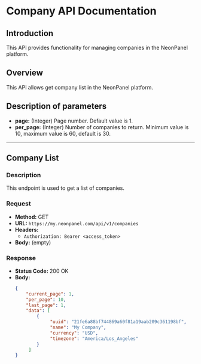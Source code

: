 # Company API Documentation

## Introduction
This API provides functionality for managing companies in the NeonPanel platform.

## Overview
This API allows get company list in the NeonPanel platform.

## Description of parameters
- **page:** (Integer) Page number. Default value is 1.
- **per_page:** (Integer) Number of companies to return. Minimum value is 10, maximum value is 60, default is 30.
---

## Company List

### Description
This endpoint is used to get a list of companies.

### Request
- **Method:** GET
- **URL:** `https://my.neonpanel.com/api/v1/companies`
- **Headers:**
    - `Authorization: Bearer <access_token>`
- **Body:** (empty)

### Response
- **Status Code:** 200 OK
- **Body:**
  ```json
  {
      "current_page": 1,
      "per_page": 10,
      "last_page": 1,
      "data": [
          {
               "uuid": "21fe6a88bf744869a60f81a19aab209c361198bf",
               "name": "My Company",
               "currency": "USD",
               "timezone": "America/Los_Angeles"
          }
       ]
  }
  ```

